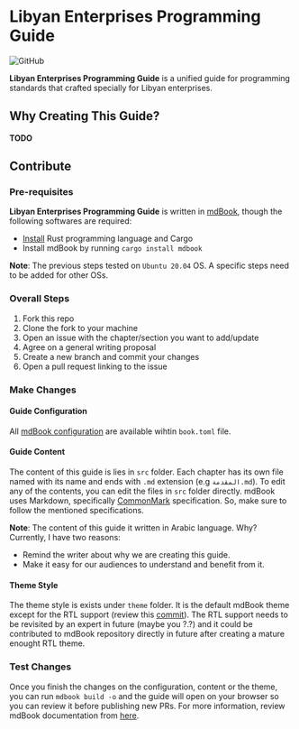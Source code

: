 # Libyan Enterprises Programming Guide

![GitHub](https://img.shields.io/github/license/AliOsm/ly-enterprises-programming-guide?style=flat-square)

**Libyan Enterprises Programming Guide** is a unified guide for programming standards that crafted specially for Libyan
enterprises.

## Why Creating This Guide?

**TODO**

## Contribute

### Pre-requisites

**Libyan Enterprises Programming Guide** is written in [mdBook](https://github.com/rust-lang/mdBook),
though the following softwares are required:
- [Install](https://www.rust-lang.org/tools/install) Rust programming language and Cargo
- Install mdBook by running `cargo install mdbook`

**Note**: The previous steps tested on `Ubuntu 20.04` OS. A specific steps need to be added for other OSs.

### Overall Steps

1. Fork this repo
1. Clone the fork to your machine
1. Open an issue with the chapter/section you want to add/update
1. Agree on a general writing proposal
1. Create a new branch and commit your changes
1. Open a pull request linking to the issue

### Make Changes

#### Guide Configuration

All [mdBook configuration](https://rust-lang.github.io/mdBook/format/config.html) are available wihtin `book.toml` file.

#### Guide Content

The content of this guide is lies in `src` folder.
Each chapter has its own file named with its name and ends with `.md` extension (e.g `المقدمة.md`).
To edit any of the contents, you can edit the files in `src` folder directly.
mdBook uses Markdown, specifically [CommonMark](https://commonmark.org/) specification.
So, make sure to follow the mentioned specifications.

**Note**: The content of this guide it written in Arabic language. Why? Currently, I have two reasons:
- Remind the writer about why we are creating this guide.
- Make it easy for our audiences to understand and benefit from it.

#### Theme Style

The theme style is exists under `theme` folder.
It is the default mdBook theme except for the RTL support (review this [commit](https://github.com/AliOsm/ly-enterprises-programming-guide/commit/30d905338e0ae208ccb973d217845667a4a7364c)).
The RTL support needs to be revisited by an expert in future (maybe you ?.?)
and it could be contributed to mdBook repository directly in future after creating a mature enought RTL theme.

### Test Changes

Once you finish the changes on the configuration, content or the theme,
you can run `mdbook build -o` and the guide will open on your browser so you can review it before publishing new PRs.
For more information, review mdBook documentation from [here](https://rust-lang.github.io/mdBook/cli/index.html).
